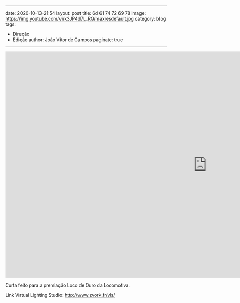 
---
date: 2020-10-13-21:54
layout: post
title: 6d 61 74 72 69 78
image: https://img.youtube.com/vi/k3JP4d7L_RQ/maxresdefault.jpg
category: blog
tags:
  - Direção
  - Edição
author: João Vitor de Campos
paginate: true
---

<iframe width="1253" height="705" src="https://www.youtube.com/embed/UC87Tfj8hmE" frameborder="0" allow="accelerometer; autoplay; clipboard-write; encrypted-media; gyroscope; picture-in-picture" allowfullscreen></iframe>

Curta feito para a premiação Loco de Ouro da Locomotiva.

Link Virtual Lighting Studio: 
http://www.zvork.fr/vls/
